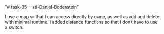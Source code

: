 "# task-05---stl-Daniel-Bodenstein" 

I use a map so that I can access directly by name, as well as add and delete with minimal runtime.
I added distance functions so that I don't have to use a switch.
